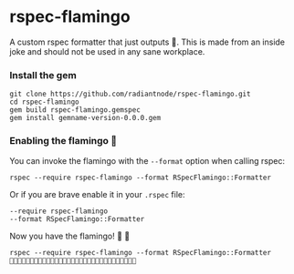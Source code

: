 # rspec-flamingo

A custom rspec formatter that just outputs 🦩. This is made from an inside joke and should not be used in any sane workplace.

### Install the gem

```
git clone https://github.com/radiantnode/rspec-flamingo.git
cd rspec-flamingo
gem build rspec-flamingo.gemspec
gem install gemname-version-0.0.0.gem
```

### Enabling the flamingo 🦩

You can invoke the flamingo with the `--format` option when calling rspec:

```
rspec --require rspec-flamingo --format RSpecFlamingo::Formatter
```

Or if you are brave enable it in your `.rspec` file:

```
--require rspec-flamingo
--format RSpecFlamingo::Formatter
```

Now you have the flamingo! 🦩 🎉

```
rspec --require rspec-flamingo --format RSpecFlamingo::Formatter
🦩🦩🦩🦩🦩🦩🦩🦩🦩🦩🦩🦩🦩🦩🦩🦩🦩🦩🦩🦩🦩🦩🦩🦩🦩🦩🦩🦩🦩🦩🦩
```
